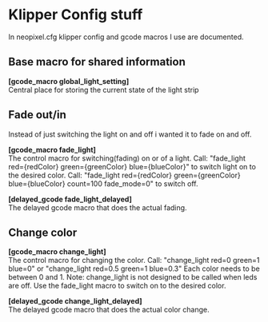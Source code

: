 # Klipper Config stuff

In neopixel.cfg klipper config and gcode macros I use are documented.

## Base macro for shared information
**[gcode_macro global_light_setting]**<br >
Central place for storing the current state of the light strip

## Fade out/in
Instead of just switching the light on and off i wanted it to fade on and off.

**[gcode_macro fade_light]**<br >
The control macro for switching(fading) on or of a light.
Call: "fade_light red={redColor} green={greenColor} blue={blueColor}" to switch light on to the desired color.
Call: "fade_light red={redColor} green={greenColor} blue={blueColor} count=100 fade_mode=0" to switch off.

**[delayed_gcode fade_light_delayed]**<br >
The delayed gcode macro that does the actual fading.

## Change color

**[gcode_macro change_light]**<br >
The control macro for changing the color.
Call: "change_light red=0 green=1 blue=0" or "change_light red=0.5 green=1 blue=0.3"
Each color needs to be between 0 and 1.
Note: change_light is not designed to be called when leds are off. Use  the fade_light macro to switch on to the desired color.

**[delayed_gcode change_light_delayed]**<br >
The delayed gcode macro that does the actual color change.
